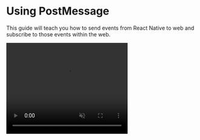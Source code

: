# Using PostMessage

This guide will teach you how to send events from React Native to web and subscribe to those events within the web.

<video src="/post-message.mp4" width="320" height="240" muted autoplay loop />


## Installation
If you want, additional libraries are needed to define schemas.

Suggested schema libraries:

* [zod](https://github.com/colinhacks/zod)
* [valibot](https://github.com/fabian-hiller/valibot)

Please choose and use the library you prefer.

Follow the guidelines of each library for schema definition.

::: code-group

```sh [npm]
$ npm add @webview-bridge/web
```

```sh [pnpm]
$ pnpm add @webview-bridge/web zod
```

```sh [yarn]
$ yarn add @webview-bridge/web zod
```

:::



## React Native Part

In React Native, you need to define events in advance and export the types.

::: tip NOTE
Even if you don't define the event schema, you can use postMessage loosely. If the types are not important, you can skip them and just use postMessage.
:::


::: code-group

```tsx [only type]

import { createWebView, postMessageSchema } from "@webview-bridge/react-native";

const appPostMessageSchema = postMessageSchema({
  eventName1: {
    validate: (data) => data as string, // This is not recommended; please use validation libraries like zod or valibot.

  },
  eventName2: {
    validate: (value) => data as { message: string },  // This is not recommended; please use validation libraries like zod or valibot.
  },
});

// Export the event schema to be used in the web application
export type AppPostMessageSchema = typeof appPostMessageSchema;

// When you bridge a webview, a postMessage is extracted.
export const { postMessage } = createWebView({
  postMessageSchema: appPostMessageSchema, // Pass in the your schema. This is optional, so if the type doesn't matter to you, you don't need to include it.
  // ..
});


// usage
postMessage("eventName1", "test");
postMessage("eventName2", {
  message: "test",
});
```

```tsx [zod]
import { createWebView, postMessageSchema } from "@webview-bridge/react-native";
import { z } from "zod";

const appPostMessageSchema = postMessageSchema({
  eventName1: {
    validate: (data) => z.string().parse(data),
  },
  eventName2: {
    validate: (value) => {
      return z.object({ message: z.string() }).parse(value);
    },
  },
});

// Export the event schema to be used in the web application
export type AppPostMessageSchema = typeof appPostMessageSchema;

// When you bridge a webview, a postMessage is extracted.
export const { postMessage } = createWebView({
  postMessageSchema: appPostMessageSchema, // Pass in the your schema. This is optional, so if the type doesn't matter to you, you don't need to include it.
  // ..
});


// usage
postMessage("eventName1", "test");
postMessage("eventName2", {
  message: "test",
});
```

```tsx [valibot]
import { createWebView, postMessageSchema } from "@webview-bridge/react-native";
import * as v from "valibot";

const appPostMessageSchema = postMessageSchema({
  eventName1: {
    validate: (data) => {
      return v.parse(v.string(), value);
    }
  },
  eventName2: {
    validate: (value) => {
      return v.parse(v.object({ message: v.string() }), value);
    },
  }
});


// Export the event schema to be used in the web application
export type AppPostMessageSchema = typeof appPostMessageSchema;

// When you bridge a webview, a postMessage is extracted.
export const { postMessage } = createWebView({
  // ..
  postMessageSchema: appPostMessageSchema, // Pass in the your schema. This is optional, so if the type doesn't matter to you, you don't need to include it.
});

// usage
postMessage("eventName1", {
  message: "test",
});
postMessage("eventName2", "test");
```

:::

## Web Part
In the web part, as in the guide above, import the `AppPostMessageSchema` declared in React Native and pass it to the second generic of `linkBridge`.

::: tip NOTE
If you cannot import the type, you can leave the second generic empty, and it will still work loosely with the correct type.
:::

```tsx
import { linkBridge } from "@webview-bridge/web";
import type { AppBridge, AppPostMessageSchema } from ""; // Import the type 'appBridge' and 'appPostMessageSchema' declared in native

const bridge = linkBridge<AppBridge, AppPostMessageSchema>({
  // ..
});

const unsubscribe = bridge.addEventListener("eventName1", (data) => {
  window.alert(data.message);
});
unsubscribe(); // Unsubscribe from the event


const unsubscribe2 = bridge.addEventListener("eventName2", (message) => {
  window.alert(message);
});
unsubscribe2(); // Unsubscribe from the event
```
